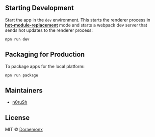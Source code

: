 ## Starting Development

Start the app in the `dev` environment. This starts the renderer process in [**hot-module-replacement**](https://webpack.js.org/guides/hmr-react/) mode and starts a webpack dev server that sends hot updates to the renderer process:

```bash
npm run dev
```

## Packaging for Production

To package apps for the local platform:

```bash
npm run package
```

## Maintainers

- [n0ruSh](https://github.com/n0ruSh)

## License

MIT © [Doraemonx](https://github.com/n0ruSh/doraemonx)
